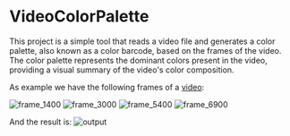 # VideoColorPalette

This project is a simple tool that reads a video file and generates a color palette, also known as a color barcode, based on the frames of the video. The color palette represents the dominant colors present in the video, providing a visual summary of the video's color composition.

As example we have the following frames of a [video](https://www.youtube.com/watch?v=ESxn1cLz-Ig):

![frame_1400](https://github.com/JuanDa14Sa/VideoColorPalette/assets/72633281/c69332c1-b936-462c-b34f-1f759284960a)
![frame_3000](https://github.com/JuanDa14Sa/VideoColorPalette/assets/72633281/319b5426-32fe-4b61-93d3-877b6bfd23b7)
![frame_5400](https://github.com/JuanDa14Sa/VideoColorPalette/assets/72633281/ad48a0d0-b256-4a38-8112-3220cd790731)
![frame_6900](https://github.com/JuanDa14Sa/VideoColorPalette/assets/72633281/3723d24d-32de-4904-84bf-2cbb8d90e9ba)

And the result is: ![output](https://github.com/JuanDa14Sa/VideoColorPalette/assets/72633281/89c473db-7d76-4ab3-948a-28b202c1ae79)
